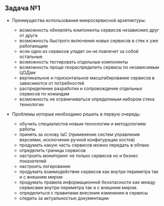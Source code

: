 ## Задача №1

- Преимущества использования микросервисной архетиктуры:

  - возможность обновлять компоненты сервисов независимо друг от друга
  - возможность быстрого включения новых сервисов в стек к уже работающим
  - если одно из сервисов упадет он не повлечет за собой остальные
  - возможность тестировать отдельные компоненты
  - возможность проще геораспределить сервисы по независимым ЦОДам
  - вертикальное и горизонтальное масштабирование сервисов в зависимотси от потребностей
  - распределение разработки и сопровождение отдельных сервисов по командам
  - возможность не ограничиваться определнным набором стека технологии

 
- Проблемы которые необходимо решить в первую очередь:

  - обучить специалистов новым технологим и методологиям работы
  - принять за основу IaC (применение систем управления версиями, исключение ручной конфигурации хостов)
  - продумать какую часть сервисов можно передать в облако
  - определить границы сервисов
  - настроить мониторинг не только сервисов но и бизнес показателей
  - настроить логирование
  - продумать взаимодействие сервисов как внутри периметра так и с внешним миром
  - продумать правила информационной безопасности как между сервисами внутри периметра так и с внешним миром.
  - определиться с правилами внесения изменении в сервисы
  - следить за актуальностью документации

